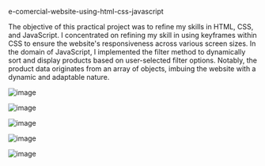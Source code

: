 e-comercial-website-using-html-css-javascript

The objective of this practical project was to refine my skills in HTML, CSS, and JavaScript. I concentrated on refining my skill in using keyframes within CSS to ensure the website's responsiveness across various screen sizes. In the domain of JavaScript, I implemented the filter method to dynamically sort and display products based on user-selected filter options. Notably, the product data originates from an array of objects, imbuing the website with a dynamic and adaptable nature.

![image](https://github.com/balazsbatorszigetvary/e-comercial/assets/129226735/6f784de2-d59f-46d4-a7f2-86e4d4537f2a)

![image](https://github.com/balazsbatorszigetvary/e-comercial/assets/129226735/16faa94c-1b75-4b68-b37c-fd080e52cb91)

![image](https://github.com/balazsbatorszigetvary/e-comercial/assets/129226735/71d2d516-82f9-4b61-9978-17158d394647)

![image](https://github.com/balazsbatorszigetvary/e-comercial/assets/129226735/04d3c37f-6599-49fc-8bfc-668a01cb8457)

![image](https://github.com/balazsbatorszigetvary/e-comercial/assets/129226735/50d83485-2428-44fe-b88d-f829ac09f399)






